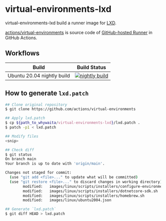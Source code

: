 # virtual-environments-lxd

virtual-environments-lxd build a runner image for [LXD](https://linuxcontainers.org/lxd/introduction/).

[actions/virtual-environments](https://github.com/actions/virtual-environments) is source code of [GitHub-hosted Runner](https://docs.github.com/en/actions/reference/specifications-for-github-hosted-runners) in GitHub Actions.

## Workflows

|Build|Build Status|
|:-:|:-:|
|Ubuntu 20.04 nightly build|[![nightly build](https://github.com/whywaita/virtual-environments-lxd/actions/workflows/nightly_build_lxd_image.yaml/badge.svg)](https://github.com/whywaita/virtual-environments-lxd/actions/workflows/nightly_build_lxd_image.yaml)|

## How to generate `lxd.patch`

```bash
## Clone original repository
$ git clone https://github.com/actions/virtual-environments

## Apply lxd.patch
$ cp ${path_to_whywaita/virtual-environments-lxd}/lxd.patch .
$ patch -p1 < lxd.patch

## Modify files
<snip>

## Check diff
$ git status                                                                                                                                                                                                                                                                                     [~/go/src/github.com/actions/virtual-environments]
On branch main
Your branch is up to date with 'origin/main'.

Changes not staged for commit:
  (use "git add <file>..." to update what will be committed)
  (use "git restore <file>..." to discard changes in working directory)
        modified:   images/linux/scripts/installers/configure-environment.sh
        modified:   images/linux/scripts/installers/dotnetcore-sdk.sh
        modified:   images/linux/scripts/installers/homebrew.sh
        modified:   images/linux/ubuntu2004.json

## Generate `lxd.patch`
$ git diff HEAD > lxd.patch
```
